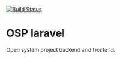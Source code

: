 [![Build Status](https://travis-ci.org/daniilborovkov/osp-laravel.svg?branch=master)](https://travis-ci.org/daniilborovkov/osp-laravel)

# OSP laravel

Open system project backend and frontend.